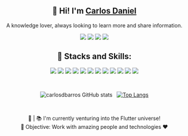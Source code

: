 <div align="center">

## 👋 Hi! I'm <a href="https://github.om/carlosdbarros">Carlos Daniel</a>

A knowledge lover, always looking to learn more and share information. <br />


<a href="https://www.linkedin.com/in/carllosdbarros/" target="_blank"><img src="https://img.shields.io/badge/LinkedIn-0077B5?style=for-the-badge&logo=linkedin&logoColor=white"/></a>
<a href="https://discordapp.com/users/591411599680733185"><img src="https://img.shields.io/badge/Discord-7289DA?style=for-the-badge&logo=discord&logoColor=white"/></a>
<a href="https://wa.me/qr/RAJXSKPEVVI4C1" target="_blank"><img src="https://img.shields.io/badge/WhatsApp-%2325D366?style=for-the-badge&logo=whatsapp&logoColor=white"/></a>
<a href="mailto:barros.carlosds@gmail.com?subject=Hi Carlos"><img src="https://img.shields.io/badge/Gmail-D14836?style=for-the-badge&logo=gmail&logoColor=white"/></a>

## :dart: Stacks and Skills:

<p align='center'>
  <img src="https://img.shields.io/badge/Python-%23FBD343?style=for-the-badge&logo=python&logoColor=233776AB"/>
  <img src="https://img.shields.io/badge/Django-%23092E20?style=for-the-badge&logo=django&logoColor=23092E20"/>
  <img src="https://img.shields.io/badge/Node.js-43853D?style=for-the-badge&logo=node.js&logoColor=white"/>

  <img src="https://img.shields.io/badge/JavaScript-323330?style=for-the-badge&logo=javascript&logoColor=F7DF1E"/>
  <img src="https://img.shields.io/badge/TypeScript-007ACC?style=for-the-badge&logo=typescript&logoColor=white"/>
  <img src="https://img.shields.io/badge/Angular-%23DD0031?style=for-the-badge&logo=angular&logoColor=23DD0031"/>
  <img src="https://img.shields.io/badge/React-20232A?style=for-the-badge&logo=react&logoColor=61DAFB"/>
  <img src="https://img.shields.io/badge/Flutter-%2302569B?style=for-the-badge&logo=flutter&logoColor=white"/>

  <img src="https://img.shields.io/badge/Git-F05032?style=for-the-badge&logo=git&logoColor=white"/>
  <img src="https://img.shields.io/badge/GitLab Ci/CD-%23fc6d26?style=for-the-badge&logo=gitlab&logoColor=white"/>
  <img src="https://img.shields.io/badge/Docker-%232496ED?style=for-the-badge&logo=docker&logoColor=white"/>
  <img src="https://img.shields.io/badge/PostgreSQL-%234169E1?style=for-the-badge&logo=PostgreSQL&logoColor=white"/>
</p>

<br />

![carlosdbarros GitHub stats](https://github-readme-stats.vercel.app/api?username=carlosdbarros&show_icons=true&theme=dracula) &nbsp;
[![Top Langs](https://github-readme-stats.vercel.app/api/top-langs/?username=carlosdbarros&layout=compact&theme=dracula)](https://github.com/carlosdbarros/github-readme-stats)

<br />

💼 | 📚 I'm currently venturing into the Flutter universe! <br />
🚀 Objective: Work with amazing people and technologies :heart:
